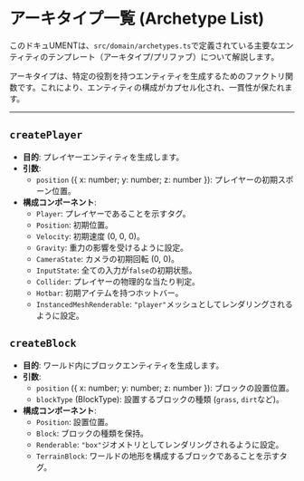 # アーキタイプ一覧 (Archetype List)

このドキュUMENTは、`src/domain/archetypes.ts`で定義されている主要なエンティティのテンプレート（アーキタイプ/プリファブ）について解説します。

アーキタイプは、特定の役割を持つエンティティを生成するためのファクトリ関数です。これにより、エンティティの構成がカプセル化され、一貫性が保たれます。

---

## `createPlayer`

- **目的**: プレイヤーエンティティを生成します。
- **引数**:
    - `position` ({ x: number; y: number; z: number }): プレイヤーの初期スポーン位置。
- **構成コンポーネント**:
    - `Player`: プレイヤーであることを示すタグ。
    - `Position`: 初期位置。
    - `Velocity`: 初期速度 (0, 0, 0)。
    - `Gravity`: 重力の影響を受けるように設定。
    - `CameraState`: カメラの初期回転 (0, 0)。
    - `InputState`: 全ての入力が`false`の初期状態。
    - `Collider`: プレイヤーの物理的な当たり判定。
    - `Hotbar`: 初期アイテムを持つホットバー。
    - `InstancedMeshRenderable`: `"player"`メッシュとしてレンダリングされるように設定。

## `createBlock`

- **目的**: ワールド内にブロックエンティティを生成します。
- **引数**:
    - `position` ({ x: number; y: number; z: number }): ブロックの設置位置。
    - `blockType` (BlockType): 設置するブロックの種類 (`grass`, `dirt`など)。
- **構成コンポーネント**:
    - `Position`: 設置位置。
    - `Block`: ブロックの種類を保持。
    - `Renderable`: `"box"`ジオメトリとしてレンダリングされるように設定。
    - `TerrainBlock`: ワールドの地形を構成するブロックであることを示すタグ。
